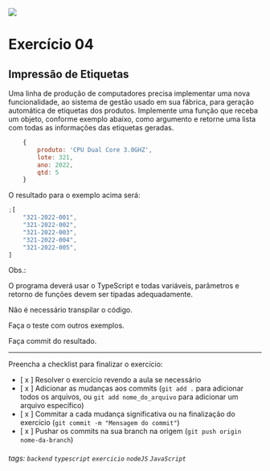 ![](https://i.imgur.com/xG74tOh.png)

# Exercício 04

## Impressão de Etiquetas

Uma linha de produção de computadores precisa implementar uma nova funcionalidade, ao sistema de gestão usado em sua fábrica, para geração automática de etiquetas dos produtos. Implemente uma função que receba um objeto, conforme exemplo abaixo, como argumento e retorne uma lista com todas as informações das etiquetas geradas.

```javascript
    {
        produto: 'CPU Dual Core 3.0GHZ',
        lote: 321,
        ano: 2022,
        qtd: 5
    }
```

O resultado para o exemplo acima será:

```javascript
;[
    "321-2022-001",
    "321-2022-002",
    "321-2022-003",
    "321-2022-004",
    "321-2022-005",
]
```

Obs.:

O programa deverá usar o TypeScript e todas variáveis, parâmetros e retorno de funções devem ser tipadas adequadamente.

Não é necessário transpilar o código.

Faça o teste com outros exemplos.

Faça commit do resultado.

---

Preencha a checklist para finalizar o exercício:

-   [ x ] Resolver o exercício revendo a aula se necessário
-   [ x ] Adicionar as mudanças aos commits (`git add .` para adicionar todos os arquivos, ou `git add nome_do_arquivo` para adicionar um arquivo específico)
-   [ x ] Commitar a cada mudança significativa ou na finalização do exercício (`git commit -m "Mensagem do commit"`)
-   [ x ] Pushar os commits na sua branch na origem (`git push origin nome-da-branch`)

###### tags: `backend` `typescript` `exercicio` `nodeJS` `JavaScript`
